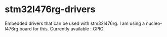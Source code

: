 # stm32l476rg-drivers
Embedded drivers that can be used with stm32l476rg. I am using a nucleo-l476rg board for this.
Currently available : GPIO